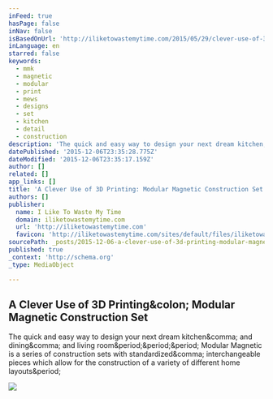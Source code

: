 ```yaml
---
inFeed: true
hasPage: false
inNav: false
isBasedOnUrl: 'http://iliketowastemytime.com/2015/05/29/clever-use-of-3d-printing-modular-magnetic-kitchen-construction-set-mmk'
inLanguage: en
starred: false
keywords:
  - mmk
  - magnetic
  - modular
  - print
  - mews
  - designs
  - set
  - kitchen
  - detail
  - construction
description: 'The quick and easy way to design your next dream kitchen, and dining, and living room... Modular Magnetic is a series of construction sets with standardized, interchangeable pieces which allow for the construction of a variety of different home layouts.'
datePublished: '2015-12-06T23:35:28.775Z'
dateModified: '2015-12-06T23:35:17.159Z'
author: []
related: []
app_links: []
title: 'A Clever Use of 3D Printing: Modular Magnetic Construction Set'
authors: []
publisher:
  name: I Like To Waste My Time
  domain: iliketowastemytime.com
  url: 'http://iliketowastemytime.com'
  favicon: 'http://iliketowastemytime.com/sites/default/files/iliketowastemytime_favicon_2.gif'
sourcePath: _posts/2015-12-06-a-clever-use-of-3d-printing-modular-magnetic-construction-s.md
published: true
_context: 'http://schema.org'
_type: MediaObject

---
```

<article style=""><h1>A Clever Use of 3D Printing&amp;colon; Modular Magnetic Construction Set</h1><p>The quick and easy way to design your next dream kitchen&amp;comma; and dining&amp;comma; and living room&amp;period;&amp;period;&amp;period; Modular Magnetic is a series of construction sets with standardized&amp;comma; interchangeable pieces which allow for the construction of a variety of different home layouts&amp;period;</p><img src="http://iliketowastemytime.com/sites/default/files/IMG_0086-sm.jpg" /></article>